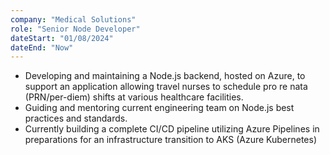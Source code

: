 ```yaml
---
company: "Medical Solutions"
role: "Senior Node Developer"
dateStart: "01/08/2024"
dateEnd: "Now"
---
```


- Developing and maintaining a Node.js backend, hosted on Azure, to support an application allowing travel nurses to schedule pro re nata (PRN/per-diem) shifts at various healthcare facilities.
- Guiding and mentoring current engineering team on Node.js best practices and standards.
- Currently building a complete CI/CD pipeline utilizing Azure Pipelines in preparations for an infrastructure transition to AKS (Azure Kubernetes)

